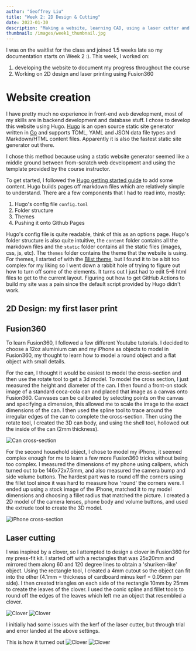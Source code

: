 ```yaml
---
author: "Geoffrey Liu"
title: "Week 2: 2D Design & Cutting"
date: 2023-01-30
description: "Making a website, learning CAD, using a laser cutter and vinyl printer"
thumbnail: /images/week1_thumbnail.jpg
---
```


I was on the waitlist for the class and joined 1.5 weeks late so my documentation starts on Week 2 :). This week, I worked on:

1. developing the website to document my progress throughout the course
2. Working on 2D design and laser printing using Fusion360

# Website creation

I have pretty much no experience in front-end web development, most of my skills are in backend development and database stuff. I chose to develop this website using Hugo. [Hugo](https://gohugo.io) is an open source static site generator written in [Go](https://go.dev) and supports TOML, YAML and JSON data file types and Markdown/HTML content files. Apparently it is also the fastest static site generator out there.

I chose this method because using a static website generator seemed like a middle ground between from-scratch web development and using the template provided by the course instructor.

To get started, I followed the [Hugo getting started guide](https://gohugo.io/getting-started/quick-start/) to add some content. Hugo builds pages off markdown files which are relatively simple to understand. There are a few components that I had to read into, mostly:

1. Hugo's config file `config.toml`
2. Folder structure
3. Themes
4. Pushing it onto Github Pages

Hugo's config file is quite readable, think of this as an options page. Hugo's folder structure is also quite intuitive, the `content` folder contains all the markdown files and the `static` folder contains all the static files (images, css, js, etc). The `themes` folder contains the theme that the website is using. For themes, I started of with the [Blist theme](https://github.com/apvarun/blist-hugo-theme), but I found it to be a bit too complex for my liking so I went down a rabbit hole of trying to figure out how to turn off some of the elements. It turns out I just had to edit 5-6 html files to get to the current layout. Figuring out how to get GitHub Actions to build my site was a pain since the default script provided by Hugo didn't work.
## 2D Design: my first laser print

<!-- 
![Sewing Machine](../images/sew.png) -->
## Fusion360

To learn Fusion360, I followed a few different Youtube tutorials. I decided to choose a 12oz aluminium can and my iPhone as objects to model in Fusion360, my thought to learn how to model a round object and a flat object with small details. 

For the can, I thought it would be easiest to model the cross-section and then use the rotate tool to get a 3d model. To model the cross section, I just measured the height and diameter of the can. I then found a front-on stock image of a standard coca-cola can and placed that image as a canvas onto Fusion360. Canvases can be calibrated by selecting points on the canvas and specifying a dimension, this allowed me to scale the image to the exact dimensions of the can. I then used the spline tool to trace around the irregular edges of the can to complete the cross-section. Then using the rotate tool, I created the 3D can body, and using the shell tool, hollowed out the inside of the can (2mm thickness).

![Can cross-section](/content/blog/images/w2_1.png)

For the second household object, I chose to model my iPhone, it seemed complex enough for me to learn a few more Fusion360 tricks without being too complex. I measured the dimensions of my phone using calipers, which turned out to be 146x72x7.5mm, and also measured the camera bump and side volume buttons. The hardest part was to round off the corners using the fillet tool since it was hard to measure how 'round' the corners were. I ended up using a stock image of the iPhone, matched it to my model dimensions and choosing a fillet radius that matched the picture. I created a 2D model of the camera lenses, phone body and volume buttons, and used the extrude tool to create the 3D model.

![iPhone cross-section](/content/blog/images/w2_2.png)

## Laser cutting

I was inspired by a clover, so I attempted to design a clover in Fusion360 for my press-fit kit. I started off with a rectangles that was 25x20mm and mirrored them along 60 and 120 degree lines to obtain a 'shuriken-like' object. Using the rectangle tool, I created a 4mm cutout so the object can fit into the other (4.1mm = thickness of cardboard minus kerf = 0.05mm per side). I then created triangles on each side of the rectangle 10mm by 25mm to create the leaves of the clover. I used the conic spline and fillet tools to round off the edges of the leaves which left me an object that resembled a clover.

![Clover](/content/blog/images/w2_5.png)
![Clover](/content/blog/images/w2_6.png)

I initially had some issues with the kerf of the laser cutter, but through trial and error landed at the above settings. 

This is how it turned out 
![Clover](/content/blog/images/w2_3.jpeg)
![Clover](/content/blog/images/w2_4.jpeg)

